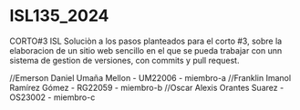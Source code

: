 # ISL135_2024
CORTO#3 ISL
Soluciòn a los pasos planteados para el corto #3, sobre la elaboracion de un sitio web sencillo en el que se pueda trabajar con unn sistema de gestion de versiones, con commits y pull request.

//Emerson Daniel Umaña Mellon - UM22006 - miembro-a
//Franklin Imanol Ramírez Gómez - RG22059 - miembro-b
//Oscar Alexis Orantes Suarez - OS23002 - miembro-c
